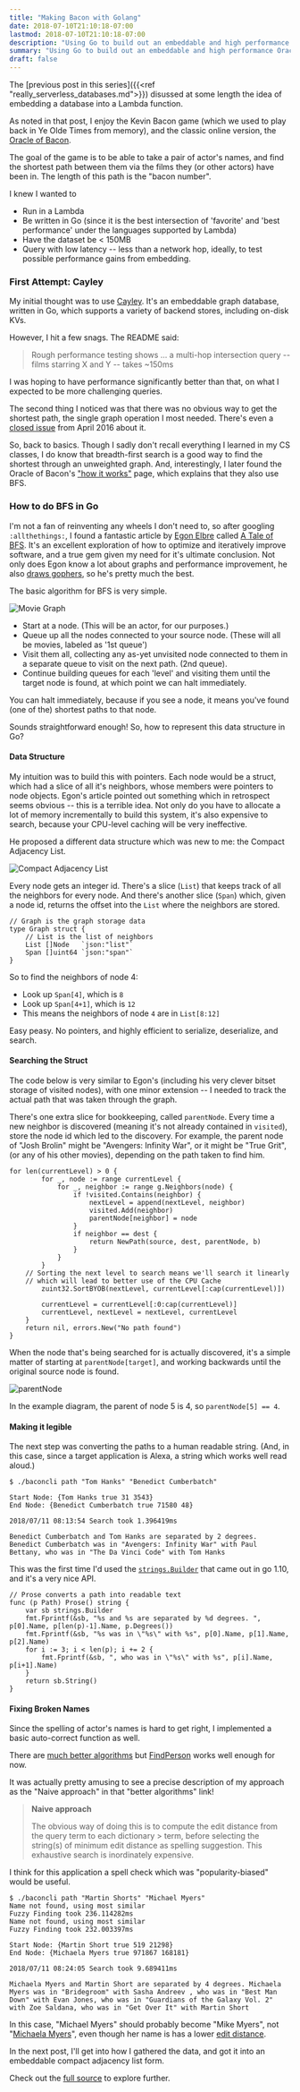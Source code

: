 ```yaml
---
title: "Making Bacon with Golang"
date: 2018-07-10T21:10:18-07:00
lastmod: 2018-07-10T21:10:18-07:00
description: "Using Go to build out an embeddable and high performance Oracle of Bacon"
summary: "Using Go to build out an embeddable and high performance Oracle of Bacon"
draft: false
---
```


The [previous post in this series]({{<ref "really_serverless_databases.md">}}) disussed at some length the idea of embedding a database into a Lambda function.

As noted in that post, I enjoy the Kevin Bacon game (which we used to play back in Ye Olde Times from memory), and the classic online version, the [Oracle of Bacon](https://oracleofbacon.org/).

The goal of the game is to be able to take a pair of actor's names, and find the shortest path between them via the films they (or other actors) have been in. The length of this path is the "bacon number".

I knew I wanted to

* Run in a Lambda
* Be written in Go (since it is the best intersection of 'favorite' and 'best performance' under the languages supported by Lambda)
* Have the dataset be < 150MB
* Query with low latency -- less than a network hop, ideally, to test possible performance gains from embedding.

### First Attempt: Cayley

My initial thought was to use [Cayley](https://github.com/cayleygraph/cayley). It's an embeddable graph database, written in Go, which supports a variety of backend stores, including on-disk KVs.

However, I hit a few snags. The README said:

> Rough performance testing shows ... a multi-hop intersection query -- films starring X and Y -- takes ~150ms

I was hoping to have performance significantly better than that, on what I expected to be more challenging queries.

The second thing I noticed was that there was no obvious way to get the shortest path, the single graph operation I most needed. There's even a [closed issue](https://github.com/cayleygraph/cayley/issues/388) from April 2016 about it.

So, back to basics. Though I sadly don't recall everything I learned in my CS classes, I do know that breadth-first search is a good way to find the shortest through an unweighted graph. And, interestingly, I later found the Oracle of Bacon's ["how it works"](https://oracleofbacon.org/how.php) page, which explains that they also use BFS.

### How to do BFS in Go

I'm not a fan of reinventing any wheels I don't need to, so after googling `:allthethings:`, I found a fantastic article by [Egon Elbre](https://medium.com/@egonelbre) called [A Tale of BFS](https://medium.com/@egonelbre/a-tale-of-bfs-4ea1b8ab5eeb). It's an excellent exploration of how to optimize and iteratively improve software, and a true gem given my need for it's ultimate conclusion. Not only does Egon know a lot about graphs and performance improvement, he also [draws gophers](https://github.com/egonelbre/gophers), so he's pretty much the best.

The basic algorithm for BFS is very simple.

![Movie Graph](/images/serverless_db/movie_bfs.svg#center)

* Start at a node. (This will be an actor, for our purposes.)
* Queue up all the nodes connected to your source node. (These will all be movies, labeled as '1st queue')
* Visit them all, collecting any as-yet unvisited node connected to them in a separate queue to visit on the next path. (2nd queue).
* Continue building queues for each 'level' and visiting them until the target node is found, at which point we can halt immediately.

You can halt immediately, because if you see a node, it means you've found (one of the) shortest paths to that node.

Sounds straightforward enough! So, how to represent this data structure in Go?

#### Data Structure

My intuition was to build this with pointers. Each node would be a struct, which had a slice of all it's neighbors, whose members were pointers to node objects. Egon's article pointed out something which in retrospect seems obvious -- this is a terrible idea. Not only do you have to allocate a lot of memory incrementally to build this system, it's also expensive to search, because your CPU-level caching will be very ineffective.

He proposed a different data structure which was new to me: the Compact Adjacency List.

![Compact Adjacency List](/images/serverless_db/compact_adjacency.svg#center)

Every node gets an integer id. There's a slice (`List`) that keeps track of all the neighbors for every node. And there's another slice (`Span`) which, given a node id, returns the offset into the `List` where the neighbors are stored.

```golang
// Graph is the graph storage data
type Graph struct {
	// List is the list of neighbors
	List []Node   `json:"list"`
	Span []uint64 `json:"span"`
}
```

So to find the neighbors of node 4:

* Look up `Span[4]`, which is `8`
* Look up `Span[4+1]`, which is `12`
* This means the neighbors of node `4` are in `List[8:12]`

Easy peasy. No pointers, and highly efficient to serialize, deserialize, and search.

#### Searching the Struct

The code below is very similar to Egon's (including his very clever bitset storage of visited nodes), with one minor extension -- I needed to track the actual path that was taken through the graph.

There's one extra slice for bookkeeping, called `parentNode`. Every time a new neighbor is discovered (meaning it's not already contained in `visited`), store the node id which led to the discovery. For example, the parent node of "Josh Brolin" might be "Avengers: Infinity War", or it might be "True Grit", (or any of his other movies), depending on the path taken to find him.

```golang
for len(currentLevel) > 0 {
		for _, node := range currentLevel {
			for _, neighbor := range g.Neighbors(node) {
				if !visited.Contains(neighbor) {
					nextLevel = append(nextLevel, neighbor)
					visited.Add(neighbor)
					parentNode[neighbor] = node
				}
				if neighbor == dest {
					return NewPath(source, dest, parentNode, b)
				}
			}
		}
    // Sorting the next level to search means we'll search it linearly
    // which will lead to better use of the CPU Cache
		zuint32.SortBYOB(nextLevel, currentLevel[:cap(currentLevel)])

		currentLevel = currentLevel[:0:cap(currentLevel)]
		currentLevel, nextLevel = nextLevel, currentLevel
	}
	return nil, errors.New("No path found")
}
```

When the node that's being searched for is actually discovered, it's a simple matter of starting at `parentNode[target]`, and working backwards until the original source node is found.

![parentNode](/images/serverless_db/parent_node.svg#center)

In the example diagram, the parent of node 5 is 4, so `parentNode[5] == 4`.

#### Making it legible

The next step was converting the paths to a human readable string. (And, in this case, since a target application is Alexa, a string which works well read aloud.)

```
$ ./baconcli path "Tom Hanks" "Benedict Cumberbatch"

Start Node: {Tom Hanks true 31 3543}
End Node: {Benedict Cumberbatch true 71580 48}

2018/07/11 08:13:54 Search took 1.396419ms

Benedict Cumberbatch and Tom Hanks are separated by 2 degrees. Benedict Cumberbatch was in "Avengers: Infinity War" with Paul Bettany, who was in "The Da Vinci Code" with Tom Hanks
```

This was the first time I'd used the [`strings.Builder`](https://www.calhoun.io/concatenating-and-building-strings-in-go/) that came out in go 1.10, and it's a very nice API.

```golang
// Prose converts a path into readable text
func (p Path) Prose() string {
	var sb strings.Builder
	fmt.Fprintf(&sb, "%s and %s are separated by %d degrees. ", p[0].Name, p[len(p)-1].Name, p.Degrees())
	fmt.Fprintf(&sb, "%s was in \"%s\" with %s", p[0].Name, p[1].Name, p[2].Name)
	for i := 3; i < len(p); i += 2 {
		fmt.Fprintf(&sb, ", who was in \"%s\" with %s", p[i].Name, p[i+1].Name)
	}
	return sb.String()
}
```

#### Fixing Broken Names

Since the spelling of actor's names is hard to get right, I implemented a basic auto-correct function as well.

There are [much better algorithms](https://medium.com/@wolfgarbe/1000x-faster-spelling-correction-algorithm-2012-8701fcd87a5f) but [FindPerson](https://github.com/jbarratt/lambdadb/blob/master/bacon/graph.go#L86) works well enough for now.

It was actually pretty amusing to see a precise description of my approach as the "Naive approach" in that "better algorithms" link!

> **Naive approach**
>
> The obvious way of doing this is to compute the edit distance from the query term to each dictionary > term, before selecting the string(s) of minimum edit distance as spelling suggestion. This exhaustive search is inordinately expensive.

I think for this application a spell check which was "popularity-biased" would be useful.

```
$ ./baconcli path "Martin Shorts" "Michael Myers"
Name not found, using most similar
Fuzzy Finding took 236.114282ms
Name not found, using most similar
Fuzzy Finding took 232.003397ms

Start Node: {Martin Short true 519 21298}
End Node: {Michaela Myers true 971867 168181}

2018/07/11 08:24:05 Search took 9.689411ms

Michaela Myers and Martin Short are separated by 4 degrees. Michaela Myers was in "Bridegroom" with Sasha Andreev , who was in "Best Man Down" with Evan Jones, who was in "Guardians of the Galaxy Vol. 2" with Zoe Saldana, who was in "Get Over It" with Martin Short
```

In this case, "Michael Myers" should probably become "Mike Myers", not "[Michaela Myers](https://www.imdb.com/name/nm3638900/)", even though her name is has a lower [edit distance](https://en.wikipedia.org/wiki/Edit_distance).

In the next post, I'll get into how I gathered the data, and got it into an embeddable compact adjacency list form.

Check out the [full source](https://github.com/jbarratt/lambdadb/blob/master/bacon/graph.go) to explore further.
